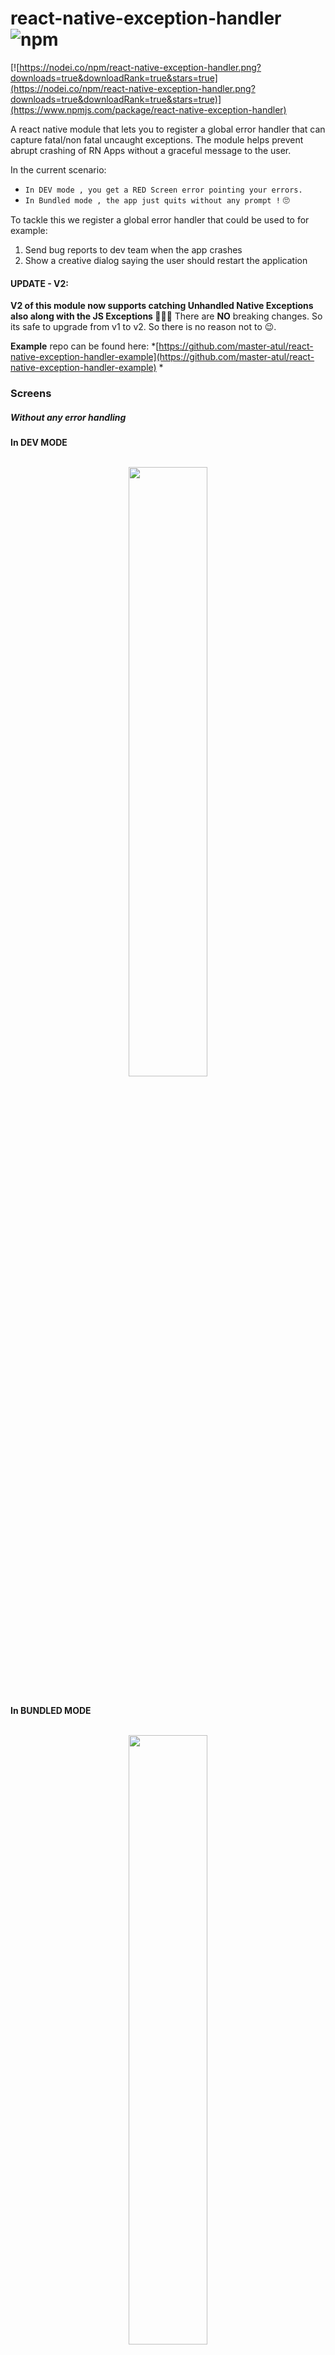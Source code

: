 
# react-native-exception-handler ![npm](https://img.shields.io/npm/dm/react-native-exception-handler.svg)

[![https://nodei.co/npm/react-native-exception-handler.png?downloads=true&downloadRank=true&stars=true](https://nodei.co/npm/react-native-exception-handler.png?downloads=true&downloadRank=true&stars=true)](https://www.npmjs.com/package/react-native-exception-handler)


A react native module that lets you to register a global error handler that can capture fatal/non fatal uncaught exceptions.
The module helps prevent abrupt crashing of RN Apps without a graceful message to the user.   

In the current scenario:
  - `In DEV mode , you get a RED Screen error pointing your errors.`
  - `In Bundled mode , the app just quits without any prompt !` 🙄

To tackle this we register a global error handler that could be used to for example:
1. Send bug reports to dev team when the app crashes
2. Show a creative dialog saying the user should restart the application

#### UPDATE - V2:

**V2 of this module now supports catching Unhandled Native Exceptions also along with the JS Exceptions ✌🏻🍻**
There are **NO** breaking changes. So its safe to upgrade from v1 to v2. So there is no reason not to 😉.

**Example** repo can be found here: 
*[https://github.com/master-atul/react-native-exception-handler-example](https://github.com/master-atul/react-native-exception-handler-example) *

### Screens

##### Without any error handling

**In DEV MODE**

<br>

<div style="text-align:center">
  <img src="https://github.com/master-atul/react-native-exception-handler/raw/master/screens/WITHOUT_DEV.gif" style="width: 50%;display: inline;">
</div>
<br>

**In BUNDLED MODE**

<br>

<div style="text-align:center">
  <img src="https://github.com/master-atul/react-native-exception-handler/raw/master/screens/WITHOUT_PROD.gif" style="width: 50%;display: inline;">
</div>
<br>

**With react-native-exception-handler in BUNDLED MODE**

<br>

<div style="text-align:center">
  <img src="https://github.com/master-atul/react-native-exception-handler/raw/master/screens/WITH_EH.gif" style="width: 50%;display: inline;">
</div>
<br>

### Installation:

`yarn add react-native-exception-handler`

or

`npm i react-native-exception-handler --save`


### Mostly automatic installation

`react-native link react-native-exception-handler`

### Manual installation


#### iOS

1. In XCode, in the project navigator, right click `Libraries` ➜ `Add Files to [your project's name]`
2. Go to `node_modules` ➜ `react-native-exception-handler` and add `ReactNativeExceptionHandler.xcodeproj`
3. In XCode, in the project navigator, select your project. Add `libReactNativeExceptionHandler.a` to your project's `Build Phases` ➜ `Link Binary With Libraries`
4. Run your project (`Cmd+R`)<

#### Android

1. Open up `android/app/src/main/java/[...]/MainApplication.java`
  - Add `import com.masteratul.exceptionhandler.ReactNativeExceptionHandlerPackage;` to the imports at the top of the file
  - Add `new ReactNativeExceptionHandlerPackage()` to the list returned by the `getPackages()` method
2. Append the following lines to `android/settings.gradle`:
  	```
  	include ':react-native-exception-handler'
  	project(':react-native-exception-handler').projectDir = new File(rootProject.projectDir, 	'../node_modules/react-native-exception-handler/android')
  	```
3. Insert the following lines inside the dependencies block in `android/app/build.gradle`:
  	```
      compile project(':react-native-exception-handler')
  	```


### PLEASE READ BEFORE GOING TO USAGE SECTION

Lets introduce you to the type of errors in a RN app.

- Errors produced by your Javascript code (includes all your react code). We will refer to these errors as  **JS_Exceptions** going forward.

- Errors produced by Native Modules. We will refer to these as **Native_Exceptions** going forward.

Unhandled exceptions leave the app in a critical state.

In case of **JS_Exceptions** you can catch these unhandled exceptions and perform tasks like show alerts or popups, do cleanup or even hit an API to inform the dev teams before closing the app.

In case of **Native_Exceptions** it becomes much worse. While you can catch these unhandled exceptions and perform tasks like cleanup or logout or even hit an API to inform the dev teams before closing the app,
you CANNOT show a JS alert box or do any UI stuff via JS code. This has to be done via the native methods provided by this module in the repective NATIVE codebase for iOS and android. The module does provide default handlers though :P. So you will get default popups incase of errors. Obviously you can customise them. See CUSTOMIZATION section.

### Usage

To catch **JS_Exceptions**
```js
import {setJSExceptionHandler, getJSExceptionHandler} from 'react-native-exception-handler';

.
.

// registering the error handler (maybe u can do this in the index.android.js or index.ios.js)
setJSExceptionHandler((error, isFatal) => {
  // This is your custom global error handler
  // You do stuff like show an error dialog
  // or hit google analytics to track crashes
  // or hit a custom api to inform the dev team.
});

// getJSExceptionHandler gives the currently set JS exception handler
const currentHandler = getJSExceptionHandler();
```                                     

To catch **Native_Exceptions**

```js
import {setNativeExceptionHandler} from 'react-native-exception-handler';

setNativeExceptionHandler((exceptionString) => {
  // This is your custom global error handler
  // You do stuff likehit google analytics to track crashes.
  // or hit a custom api to inform the dev team.
  //NOTE: alert or showing any UI change via JS
  //WILL NOT WORK in case of NATIVE ERRORS.
});

```
It is recommended you set both the handlers.

**See the examples to know more**                   


### CUSTOMIZATION

#### Customizing **setJSExceptionHandler**.
In case of `setJSExceptionHandler` you can do everything that is possible. Hence there is not much to customize here.
```js
const errorHandler = (error, isFatal) => {
  // This is your custom global error handler
  // You do stuff like show an error dialog
  // or hit google analytics to track crashes
  // or hit a custom api to inform the dev team.
})
//Second argument is a boolean with a default value of false if unspecified.
//If set to true the handler to be called in place of RED screen
//in development mode also.
setJSExceptionHandler(errorHandler, true);
```

#### Customizing **setNativeExceptionHandler**

By default whenever a **Native_Exceptions** occurs if you have used `setNativeExceptionHandler`, **along with the callback specified** you would see a popup (this is the default native handler set by this module).

In Android and iOS you will see something like

<p align="center">
  <img src="https://github.com/master-atul/react-native-exception-handler/raw/master/screens/android_native_exception.png" width="300"/>
  <img src="https://github.com/master-atul/react-native-exception-handler/raw/master/screens/ios_native_exception.png" width="300"/>
</p>

**Modifying Android Native Exception handler UI** (NATIVE CODE HAS TO BE WRITTEN) *recommended that you do this in android studio*

- Create an Empty Activity in the `android/app/src/main/java/[...]/`. For example lets say CustomErrorDialog.java
- Customize your activity to look and behave however you need it to be.
- In the `android/app/src/main/java/[...]/MainApplication.java`

```java
import com.masteratul.exceptionhandler.ReactNativeExceptionHandlerModule;
import <yourpackage>.YourCustomActivity; //This is your CustomErrorDialog.java
...
...
...
public class MainApplication extends Application implements ReactApplication {
...
...
  @Override
  public void onCreate() {
    ....
    ....
    ....
    ReactNativeExceptionHandlerModule.replaceErrorScreenActivityClass(YourCustomActivity.class); //This will replace the native error handler popup with your own custom activity.
  }

```

**Modifying iOS Native Exception handler UI** (NATIVE CODE HAS TO BE WRITTEN) *recommended that you do this in XCode*

Unlike Android, in the case of iOS, there is no way to restart the app if it has crashed. Also, during a **Native_Exceptions** the UI becomes quite unstable since the exception occured on the main UI thread. Hence, none of the click or press handlers would work either.

Keeping in mind of these, at the most we can just show the user a dialog and inform the user to reopen the app.

If you noticed the default native exception popup does exactly that. To customize the UI for the popup.

- In XCode, open the file `AppDelegate.m`

```c

#import "AppDelegate.h"

#import <React/RCTBundleURLProvider.h>
#import <React/RCTRootView.h>

//Add the header file
#import "ReactNativeExceptionHandler.h"
...
...
@implementation AppDelegate

- (BOOL)application:(UIApplication *)application didFinishLaunchingWithOptions:(NSDictionary *)launchOptions
{
...
...

[ReactNativeExceptionHandler replaceNativeExceptionHandlerBlock:^(NSException *exception, NSString *readeableException){

    // THE CODE YOU WRITE HERE WILL REPLACE THE EXISTING NATIVE POPUP THAT COMES WITH THIS MODULE.
    //We create an alert box
    UIAlertController* alert = [UIAlertController
                                alertControllerWithTitle:@"Critical error occurred"
                                message: [NSString stringWithFormat:@"%@\n%@",
                                          @"Apologies..The app will close now \nPlease restart the app\n",
                                          readeableException]
                                preferredStyle:UIAlertControllerStyleAlert];

    // We show the alert box using the rootViewController
    [rootViewController presentViewController:alert animated:YES completion:nil];

    // THIS IS THE IMPORTANT PART
    // By default when an exception is raised we will show an alert box as per our code.
    // But since our buttons wont work because our click handlers wont work.
    // to close the app or to remove the UI lockup on exception.
    // we need to call this method
    // [ReactNativeExceptionHandler releaseExceptionHold]; // to release the lock and let the app crash.

    // Hence we set a timer of 4 secs and then call the method releaseExceptionHold to quit the app after
    // 4 secs of showing the popup
    [NSTimer scheduledTimerWithTimeInterval:4.0
                                     target:[ReactNativeExceptionHandler class]
                                   selector:@selector(releaseExceptionHold)
                                   userInfo:nil
                                    repeats:NO];

    // or  you can call
    // [ReactNativeExceptionHandler releaseExceptionHold]; when you are done to release the UI lock.
  }];

...
...
...

 return YES;
}

@end

```

What is this `[ReactNativeExceptionHandler releaseExceptionHold];`?

In case of iOS we lock the UI thread after we show our popup to prevent the app from closing.
Hence once we are done showing the popup we need to close our app after some time.
But since our buttons wont work as our click handlers wont work (explained before).
To close the app or to remove the UI lockup on exception, we need to call this method
`[ReactNativeExceptionHandler releaseExceptionHold];`

Hence we set a timer of 4 secs and then call the method releaseExceptionHold to quit the app after
4 secs of showing the popup
```c
[NSTimer scheduledTimerWithTimeInterval:4.0
                                 target:[ReactNativeExceptionHandler class]
                               selector:@selector(releaseExceptionHold)
                               userInfo:nil
                                repeats:NO];
```

### Examples

##### Restart on error example

This example shows how to use this module show a graceful bug dialog to the user on crash and restart the app when the user presses ok !

```js
import {Alert} from 'react-native';
import RNRestart from 'react-native-restart';
import {setJSExceptionHandler} from 'react-native-exception-handler';

const errorHandler = (e, isFatal) => {
  if (isFatal) {
    Alert.alert(
        'Unexpected error occurred',
        `
        Error: ${(isFatal) ? 'Fatal:' : ''} ${e.name} ${e.message}

        We will need to restart the app.
        `,
      [{
        text: 'Restart',
        onPress: () => {
          RNRestart.Restart();
        }
      }]
    );
  } else {
    console.log(e); // So that we can see it in the ADB logs in case of Android if needed
  }
};

setJSExceptionHandler(errorHandler);

setNativeExceptionHandler((errorString) => {
    //You can do something like call an api to report to dev team here
    ...
    ...
   // When you call setNativeExceptionHandler, react-native-exception-handler sets a  
   // Native Exception Handler popup which supports restart on error in case of android.
   // In case of iOS, it is not possible to restart the app programmatically, so we just show an error popup and close the app.
   // To customize the popup screen take a look at CUSTOMIZATION section.
});
```

#### Bug Capture to dev team example

This example shows how to use this module to send global errors to the dev team and show a graceful bug dialog to the user on crash !

```js
import {Alert} from 'react-native';
import {BackAndroid} from 'react-native';
import {setJSExceptionHandler} from 'react-native-exception-handler';

const reporter = (error) => {
  // Logic for reporting to devs
  // Example : Log issues to github issues using github apis.
  console.log(error); // sample
};

const errorHandler = (e, isFatal) => {
  if (isFatal) {
    reporter(e);
    Alert.alert(
        'Unexpected error occurred',
        `
        Error: ${(isFatal) ? 'Fatal:' : ''} ${e.name} ${e.message}

        We have reported this to our team ! Please close the app and start again!
        `,
      [{
        text: 'Close',
        onPress: () => {
          BackAndroid.exitApp();
        }
      }]
    );
  } else {
    console.log(e); // So that we can see it in the ADB logs in case of Android if needed
  }
};

setJSExceptionHandler(errorHandler);

setNativeExceptionHandler((errorString) => {
    //You can do something like call an api to report to dev team here
    //example
    // fetch('http://<YOUR API TO REPORT TO DEV TEAM>?error='+errorString);
    //
});

```

*More Examples can be found in the examples folder*
- Preserving old handler (thanks to zeh)

# Known issues and fixes:

### react-native-navigation (Wix)

This is specifically occuring when you use [wix library](http://wix.github.io/react-native-navigation/) for navigation along with react-native-exception-handler. Whenever an error occurs, it will recreate the application above the crash screen.


**Fix:**

 You need to set second parametera as *false* while calling _setNativeExceptionHandler_.
 The second parameter is an android specific field which stands for forceQuitOnError.
 When set to false it doesnt quit the app forcefully on error. In short :

 Credit goes to **Gustavo Fão Valvassori**

```js
setNativeExceptionHandler(nativeErrorCallback, false);
```


## CONTRIBUTORS
- [Atul R](https://github.com/master-atul)
- [Zeh Fernando](https://github.com/zeh)
- [Fred Chasen](https://github.com/fchasen)
- [Christoph Jerolimov](https://github.com/jerolimov)
- [Peter Chow](https://github.com/peteroid)
- [Gustavo Fão Valvassori](https://github.com/faogustavo)
- [Alessandro Agosto](https://github.com/lexor90)
- [robinxb](https://github.com/robinxb)
- [Gant Laborde](https://github.com/GantMan)
- [Himanshu Singh](https://github.com/himanshusingh2407)
- [Paulus Esterhazy](https://github.com/pesterhazy)
- [TomMahle](https://github.com/TomMahle)
- [Sébastien Krafft](https://github.com/skrafft)
- [Mark Friedman](https://github.com/mark-friedman)

## TESTING NATIVE EXCEPTIONS/ERRORS

To make sure this module works. You can generate a native exception using the module `rn-test-exception-handler`.
[https://github.com/master-atul/rn-test-exception-handler](https://github.com/master-atul/rn-test-exception-handler)

`rn-test-exception-handler` module does only one thing. It raises a **Native_Exceptions**.
This will help you to verify your customizations or functionality of this module.



Peace ! ✌🏻🍻
